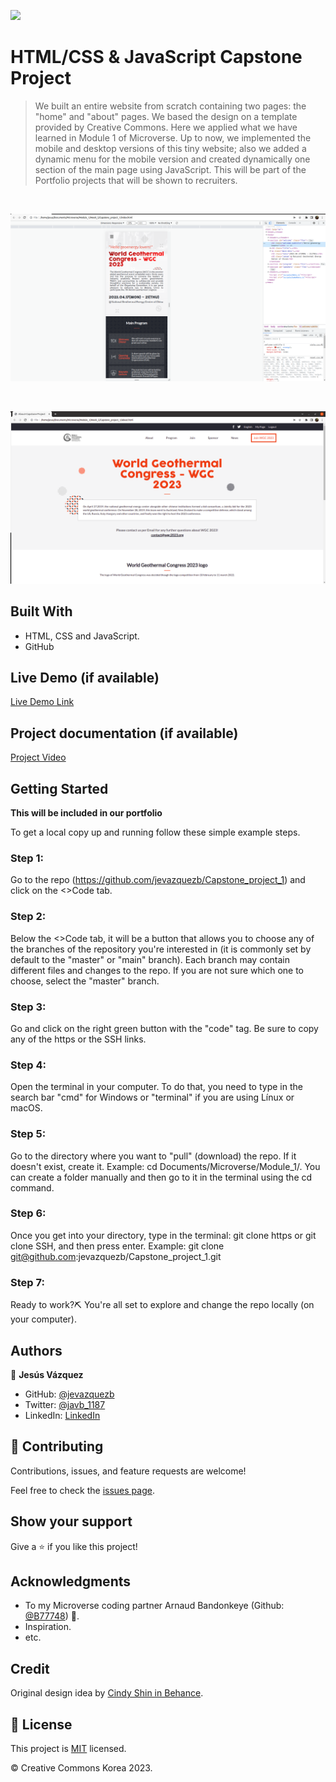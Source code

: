 ![](https://img.shields.io/badge/Microverse-blueviolet)

# HTML/CSS & JavaScript Capstone Project

> We built an entire website from scratch containing two pages: the "home" and "about" pages. We based the design on a template provided by Creative Commons. Here we applied what we have learned in Module 1 of Microverse. Up to now, we implemented the mobile and desktop versions of this tiny website; also we added a dynamic menu for the mobile version and created dynamically one section of the main page using JavaScript. This will be part of the Portfolio projects that will be shown to recruiters.

<br>

![screenshot](./images/mobile_version.png)

<br>

![screenshot](./images/desktop_version.png)

## Built With

- HTML, CSS and JavaScript.
- GitHub

## Live Demo (if available)

[Live Demo Link](https://jevazquezb.github.io/Capstone_project_1/)

## Project documentation (if available)

[Project Video](https://www.loom.com/share/36686a21c8e14dc8b9bc0a5ca4c980e9)

## Getting Started

**This will be included in our portfolio**

To get a local copy up and running follow these simple example steps.

### Step 1:

Go to the repo (https://github.com/jevazquezb/Capstone_project_1) and click on the <>Code tab.

### Step 2:

Below the <>Code tab, it will be a button that allows you to choose any of the branches of the repository you're interested in (it is commonly set by default to the "master" or "main" branch). Each branch may contain different files and changes to the repo. If you are not sure which one to choose, select the "master" branch.

### Step 3:

Go and click on the right green button with the "code" tag. Be sure to copy any of the https or the SSH links.

### Step 4:

Open the terminal in your computer. To do that, you need to type in the search bar "cmd" for Windows or "terminal" if you are using Línux or macOS.

### Step 5:

Go to the directory where you want to "pull" (download) the repo. If it doesn't exist, create it. Example: cd Documents/Microverse/Module_1/. You can create a folder manually and then go to it in the terminal using the cd command.

### Step 6:

Once you get into your directory, type in the terminal: git clone https or git clone SSH, and then press enter. Example: git clone git@github.com:jevazquezb/Capstone_project_1.git

### Step 7:

Ready to work?⛏️ You're all set to explore and change the repo locally (on your computer).

## Authors

👤 **Jesús Vázquez**

- GitHub: [@jevazquezb](https://github.com/jevazquezb)
- Twitter: [@javb_1187](https://twitter.com/javb_1187)
- LinkedIn: [LinkedIn](https://www.linkedin.com/in/jevazquezb)

## 🤝 Contributing

Contributions, issues, and feature requests are welcome!

Feel free to check the [issues page](https://github.com/jevazquezb/Capstone_project_1/issues).

## Show your support

Give a ⭐️ if you like this project!

## Acknowledgments

- To my Microverse coding partner Arnaud Bandonkeye (Github: [@B77748](https://github.com/B77748)) 🤜.
- Inspiration.
- etc.

## Credit

Original design idea by [Cindy Shin in Behance](https://www.behance.net/adagio07).

## 📝 License

This project is [MIT](./MIT.md) licensed.

© Creative Commons Korea 2023. 
